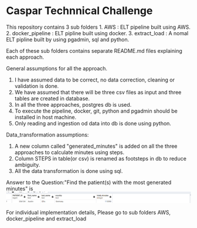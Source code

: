 # Caspar Technnical Challenge
This repository contains 3 sub folders
        1. AWS : ELT pipeline built using AWS.
        2. docker_pipeline : ELT pipline built using docker.
        3. extract_load : A nomal ELT pipline built by using pgadmin, sql and python.

Each of these sub folders contains separate README.md files explaining each approach.

General assumptions for all the approach.
1. I have assumed data to be correct, no data correction, cleaning or validation is done.
2. We have assumed that there will be three csv files as input and three tables are created in database.
3. In all the three approaches, postgres db is used.
4. To execute the pipeline, docker, git, python and pgadmin should be installed in host machine.
5. Only reading and ingestion od data into db is done using python.

Data_transformation assumptions:
1. A new column called "generated_minutes" is added on all the three approaches to calculate minutes using steps.
2. Column STEPS in table(or csv) is renamed as footsteps in db to reduce ambiguity.
3. All the data transformation is done using sql.

Answer to the Question:"Find the patient(s) with the most generated minutes" is 
![Final Result](final_result.png)


For individual implementation details, Please go to sub folders AWS, docker_pipeline and extract_load
